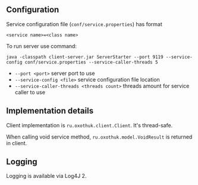 ## Configuration
Service configuration file (`conf/service.properties`) has format
```
<service name>=<class name>
```

To run server use command:
```
java -classpath client-server.jar ServerStarter --port 9119 --service-config conf/service.properties --service-caller-threads 5
```

- `--port <port>` server port to use
- `--service-config <file>` service configuration file location
- `--service-caller-threads <threads count>` threads amount for service caller to use

## Implementation details
Client implementation is `ru.oxothuk.client.Client`. It's thread-safe. 

When calling void service method, `ru.oxothuk.model.VoidResult` is returned in client.

## Logging
Logging is available via Log4J 2.
